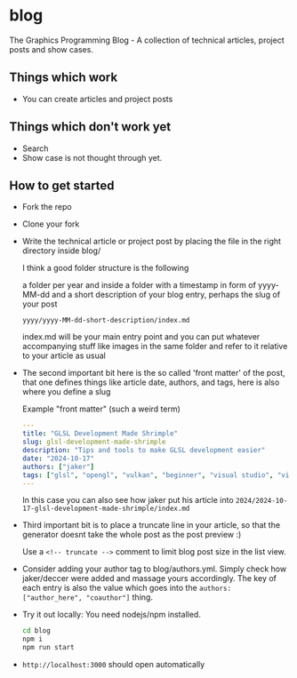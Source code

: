 # blog

The Graphics Programming Blog - A collection of technical articles, project posts and show cases.

## Things which work
- You can create articles and project posts

## Things which don't work yet
- Search
- Show case is not thought through yet.

## How to get started
- Fork the repo
- Clone your fork
- Write the technical article or project post by placing the file in the right directory inside blog/

  I think a good folder structure is the following

  a folder per year and inside a folder with a timestamp in form of yyyy-MM-dd and a short description of your blog entry, perhaps the slug of your post

  `yyyy/yyyy-MM-dd-short-description/index.md`

  index.md will be your main entry point and you can put whatever accompanying stuff like images in the same folder and refer to it relative to your article as usual

- The second important bit here is the so called 'front matter' of the post, that one defines things like article date, authors, and tags, here is also where you define a slug

  Example "front matter" (such a weird term)

  ```yaml
  ---
  title: "GLSL Development Made Shrimple"
  slug: glsl-development-made-shrimple
  description: "Tips and tools to make GLSL development easier"
  date: "2024-10-17"
  authors: ["jaker"]
  tags: ["glsl", "opengl", "vulkan", "beginner", "visual studio", "visual studio code", "article"]
  ---
  ```

  In this case you can also see how jaker put his article into `2024/2024-10-17-glsl-development-made-shrimple/index.md`

- Third important bit is to place a truncate line in your article, so that the generator doesnt take the whole post as the post preview :)

  Use a `<!-- truncate -->` comment to limit blog post size in the list view.

- Consider adding your author tag to blog/authors.yml. Simply check how jaker/deccer were added and massage yours accordingly. The key of each entry is also the value which goes into the `authors: ["author_here", "coauthor"]` thing.

- Try it out locally:
  You need nodejs/npm installed.

  ```bash
  cd blog
  npm i
  npm run start 
  ```

- `http://localhost:3000` should open automatically